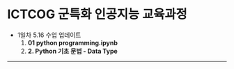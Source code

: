 # ICTCOG 군특화 인공지능 교육과정

* 1일차 5.16 수업 업데이트
  1. **01 python programming.ipynb** 
  2. **2. Python 기초 문법 - Data Type**
---
